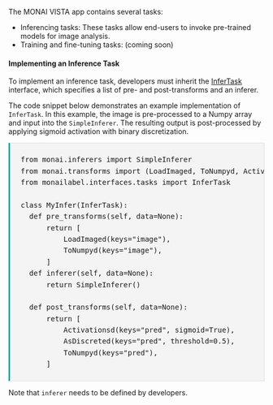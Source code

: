 <!--
Copyright (c) MONAI Consortium
Licensed under the Apache License, Version 2.0 (the "License");
you may not use this file except in compliance with the License.
You may obtain a copy of the License at
    http://www.apache.org/licenses/LICENSE-2.0
Unless required by applicable law or agreed to in writing, software
distributed under the License is distributed on an "AS IS" BASIS,
WITHOUT WARRANTIES OR CONDITIONS OF ANY KIND, either express or implied.
See the License for the specific language governing permissions and
limitations under the License.
-->

The MONAI VISTA app contains several tasks:

- Inferencing tasks: These tasks allow end-users to invoke pre-trained models for image analysis.
- Training and fine-tuning tasks: (coming soon)

#### Implementing an Inference Task
To implement an inference task, developers must inherit the  [InferTask](https://github.com/Project-MONAI/MONAILabel/blob/main/monailabel/tasks/infer/basic_infer.py) interface, which specifies a list of pre- and post-transforms and an inferer.

The code snippet below demonstrates an example implementation of `InferTask`. In this example, the image is pre-processed to a Numpy array and input into the `SimpleInferer`. The resulting output is post-processed by applying sigmoid activation with binary discretization.

<pre style="background: #f4f4f4; border: 1px solid #ddd; border-left: 3px solid #02a3a3; line-height: 1.6; padding: 1.5em;">
from monai.inferers import SimpleInferer
from monai.transforms import (LoadImaged, ToNumpyd, Activationsd AsDiscreted, ToNumpyd)
from monailabel.interfaces.tasks import InferTask

class MyInfer(InferTask):
  def pre_transforms(self, data=None):
      return [
          LoadImaged(keys="image"),
          ToNumpyd(keys="image"),
      ]
  def inferer(self, data=None):
      return SimpleInferer()

  def post_transforms(self, data=None):
      return [
          Activationsd(keys="pred", sigmoid=True),
          AsDiscreted(keys="pred", threshold=0.5),
          ToNumpyd(keys="pred"),
      ]
</pre>

Note that `inferer` needs to be defined by developers.
